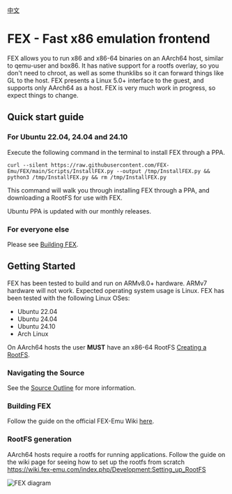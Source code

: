 [中文](https://github.com/FEX-Emu/FEX/blob/main/docs/Readme_CN.md)
# FEX - Fast x86 emulation frontend
FEX allows you to run x86 and x86-64 binaries on an AArch64 host, similar to qemu-user and box86.
It has native support for a rootfs overlay, so you don't need to chroot, as well as some thunklibs so it can forward things like GL to the host.
FEX presents a Linux 5.0+ interface to the guest, and supports only AArch64 as a host.
FEX is very much work in progress, so expect things to change.


## Quick start guide
### For Ubuntu 22.04, 24.04 and 24.10
Execute the following command in the terminal to install FEX through a PPA.

`curl --silent https://raw.githubusercontent.com/FEX-Emu/FEX/main/Scripts/InstallFEX.py --output /tmp/InstallFEX.py && python3 /tmp/InstallFEX.py && rm /tmp/InstallFEX.py`

This command will walk you through installing FEX through a PPA, and downloading a RootFS for use with FEX.

Ubuntu PPA is updated with our monthly releases.

### For everyone else
Please see [Building FEX](#building-fex).

## Getting Started
FEX has been tested to build and run on ARMv8.0+ hardware.
ARMv7 hardware will not work.
Expected operating system usage is Linux. FEX has been tested with the following Linux OSes:

- Ubuntu 22.04
- Ubuntu 24.04
- Ubuntu 24.10
- Arch Linux

On AArch64 hosts the user **MUST** have an x86-64 RootFS [Creating a RootFS](#RootFS-Generation).

### Navigating the Source
See the [Source Outline](docs/SourceOutline.md) for more information.

### Building FEX
Follow the guide on the official FEX-Emu Wiki [here](https://wiki.fex-emu.com/index.php/Development:Setting_up_FEX).

### RootFS generation
AArch64 hosts require a rootfs for running applications.
Follow the guide on the wiki page for seeing how to set up the rootfs from scratch
https://wiki.fex-emu.com/index.php/Development:Setting_up_RootFS

![FEX diagram](docs/Diagram.svg)

